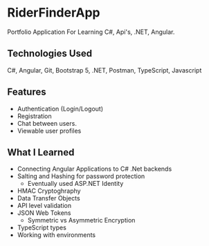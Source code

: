 # RiderFinderApp
Portfolio Application For Learning C#, Api's, .NET, Angular.

## Technologies Used

C#, Angular, Git, Bootstrap 5, .NET, Postman, TypeScript, Javascript

## Features

- Authentication (Login/Logout)
- Registration 
- Chat between users.
- Viewable user profiles

## What I Learned

- Connecting Angular Applications to C# .Net backends
- Salting and Hashing for password protection 
  - Eventually used ASP.NET Identity
- HMAC Cryptoghraphy
- Data Transfer Objects
- API level validation
- JSON Web Tokens
  - Symmetric vs Asymmetric Encryption
- TypeScript types
- Working with environments
